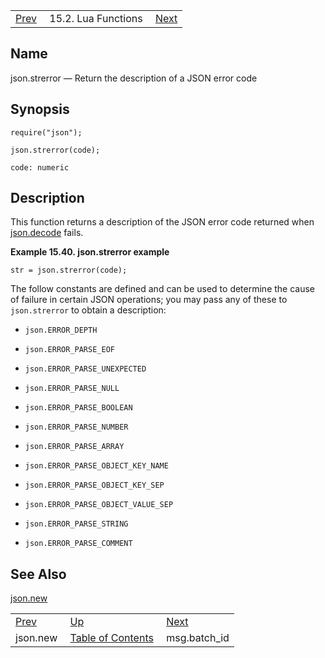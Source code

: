 |     |     |     |
| --- | --- | --- |
| [Prev](lua.ref.json.new)  | 15.2. Lua Functions |  [Next](lua.ref.msg.batch_id.php) |

<a name="lua.ref.json.strerror"></a>
## Name

json.strerror — Return the description of a JSON error code

<a name="idp25268096"></a>
## Synopsis

`require("json");`

`json.strerror(code);`

`code: numeric`<a name="idp25271456"></a>
## Description

This function returns a description of the JSON error code returned when [json.decode](lua.ref.json.decode "json.decode") fails.

<a name="lua.ref.json.strerror.example"></a>

**Example 15.40. json.strerror example**

`str = json.strerror(code);`

The follow constants are defined and can be used to determine the cause of failure in certain JSON operations; you may pass any of these to `json.strerror` to obtain a description:

*   `json.ERROR_DEPTH`

*   `json.ERROR_PARSE_EOF`

*   `json.ERROR_PARSE_UNEXPECTED`

*   `json.ERROR_PARSE_NULL`

*   `json.ERROR_PARSE_BOOLEAN`

*   `json.ERROR_PARSE_NUMBER`

*   `json.ERROR_PARSE_ARRAY`

*   `json.ERROR_PARSE_OBJECT_KEY_NAME`

*   `json.ERROR_PARSE_OBJECT_KEY_SEP`

*   `json.ERROR_PARSE_OBJECT_VALUE_SEP`

*   `json.ERROR_PARSE_STRING`

*   `json.ERROR_PARSE_COMMENT`

<a name="idp25291760"></a>
## See Also

[json.new](lua.ref.json.new "json.new")

|     |     |     |
| --- | --- | --- |
| [Prev](lua.ref.json.new)  | [Up](lua.function.details.php) |  [Next](lua.ref.msg.batch_id.php) |
| json.new  | [Table of Contents](index) |  msg.batch_id |
